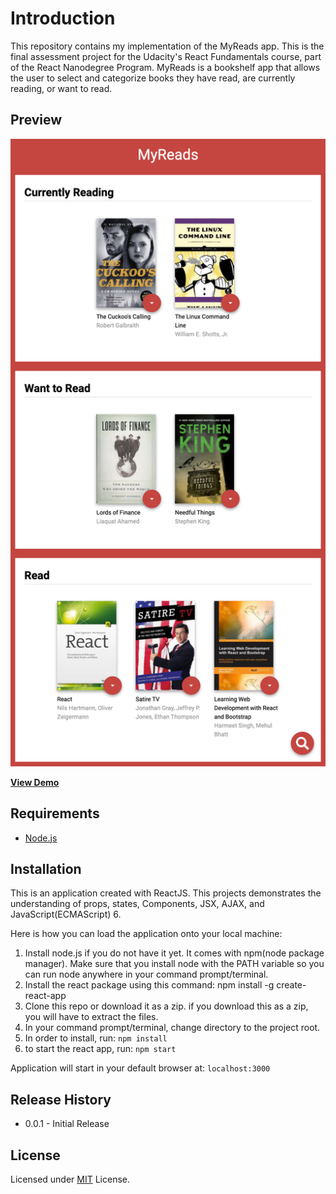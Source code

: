 # Introduction
This repository contains my implementation of the MyReads app. This is the final assessment project for the Udacity's React Fundamentals course, part of the React Nanodegree Program. MyReads is a bookshelf app that allows the user to select and categorize books they have read, are currently reading, or want to read.

## Preview
![MyReads Screenshot](https://raw.githubusercontent.com/cangir/udacity-reactnd-myreads/master/screenshots/screenshot.png)

**[View Demo](https://cangir.github.io/udacity-reactnd-myreads/)**

## Requirements
- [Node.js](https://nodejs.org)

## Installation
This is an application created with ReactJS. This projects demonstrates the understanding of props, states, Components, JSX, AJAX, and JavaScript(ECMAScript) 6.

Here is how you can load the application onto your local machine:

1. Install node.js if you do not have it yet. It comes with npm(node package manager). Make sure that you install node with the PATH variable so you can run node anywhere in your command prompt/terminal.
2. Install the react package using this command: npm install -g create-react-app
3. Clone this repo or download it as a zip. if you download this as a zip, you will have to extract the files.
4. In your command prompt/terminal, change directory to the project root.
5. In order to install, run: `npm install` 
6. to start the react app, run: `npm start`

Application will start in your default browser at: `localhost:3000`

## Release History
- 0.0.1 - Initial Release

## License
Licensed under [MIT](https://github.com/cangir/udacity-reactnd-myreads/blob/master/LICENSE) License.